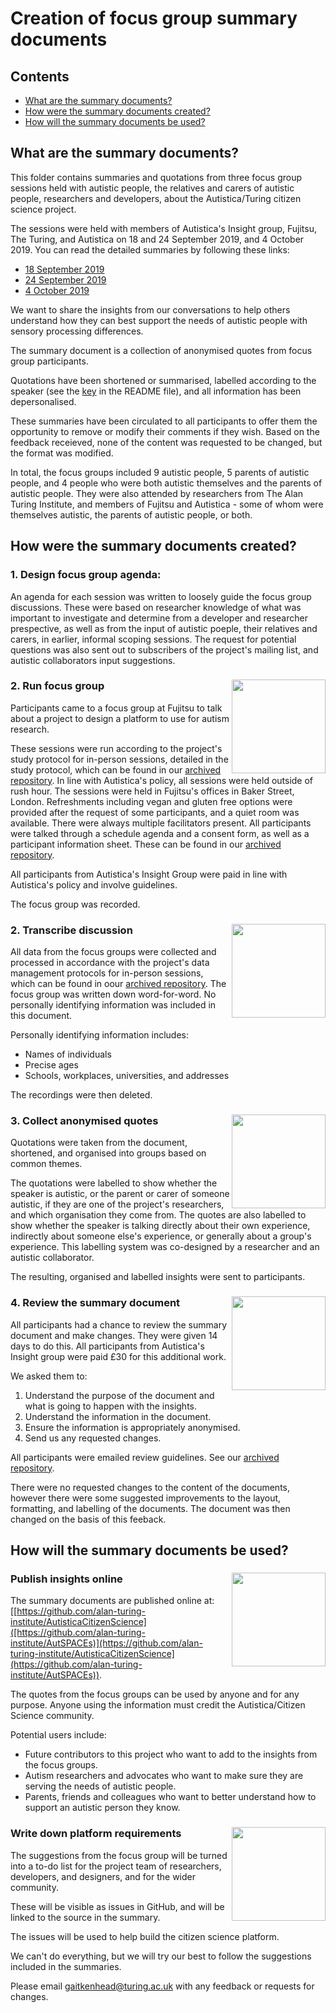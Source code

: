 # Creation of focus group summary documents

## Contents

* [What are the summary documents?](#what-are-the-summary-documents)
* [How were the summary documents created?](#how-were-the-summary-documents-created)
* [How will the summary documents be used?](#how-will-the-summary-documents-be-used)

## What are the summary documents?

This folder contains summaries and quotations from three focus group sessions held with autistic people, the relatives and carers of autistic people, researchers and developers, about the Autistica/Turing citizen science project.

The sessions were held with members of Autistica's Insight group, Fujitsu, The Turing, and Autistica on 18 and 24 September 2019, and 4 October 2019.
You can read the detailed summaries by following these links:

* [18 September 2019](20190918_summary-18-September-2019.md)
* [24 September 2019](20190924_summary-24-September-2019.md)
* [4 October 2019](20191004_summary-4-October-2019.md)

We want to share the insights from our conversations to help others understand how they can best support the needs of autistic people with sensory processing differences.

The summary document is a collection of anonymised quotes from focus group participants.

Quotations have been shortened or summarised, labelled according to the speaker (see the [key](README.md#key) in the README file), and all information has been depersonalised.

These summaries have been circulated to all participants to offer them the opportunity to remove or modify their comments if they wish.
Based on the feedback receieved, none of the content was requested to be changed, but the format was modified.

In total, the focus groups included 9 autistic people, 5 parents of autistic people, and 4 people who were both autistic themselves and the parents of autistic people.
They were also attended by researchers from The Alan Turing Institute, and members of Fujitsu and Autistica - some of whom were themselves autistic, the parents of autistic people, or both.

## How were the summary documents created?

### 1. Design focus group agenda:

An agenda for each session was written to loosely guide the focus group discussions.
These were based on researcher knowledge of what was important to investigate and determine from a developer and researcher prespective, as well as from the input of autistic poeple, their relatives and carers, in earlier, informal scoping sessions.
The request for potential questions was also sent out to subscribers of the project's mailing list, and autistic collaborators input suggestions.

### 2. Run focus group <img src="../../images/noun-project-icons/noun_Conversation_2041500.png" width="150" align="right"/>

Participants came to a focus group at Fujitsu to talk about a project to design a platform to use for autism research.

These sessions were run according to the project's study protocol for in-person sessions, detailed in the study protocol, which can be found in our [archived repository](https://github.com/alan-turing-institute/AutisticaCitizenScience).
In line with Autistica's policy, all sessions were held outside of rush hour.
The sessions were held in Fujitsu's offices in Baker Street, London. Refreshments including vegan and gluten free options were provided after the request of some participants, and a quiet room was available.
There were always multiple facilitators present.
All participants were talked through a schedule agenda and a consent form, as well as a participant information sheet. These can be found in our [archived repository](https://github.com/alan-turing-institute/AutisticaCitizenScience).

All participants from Autistica's Insight Group were paid in line with Autistica's policy and involve guidelines.

The focus group was recorded.

### 2. Transcribe discussion <img src="../../images/noun-project-icons/noun_transcript_532343.png" width="150" align="right"/>

All data from the focus groups were collected and processed in accordance with the project's data management protocols for in-person sessions, which can be found in oour [archived repository](https://github.com/alan-turing-institute/AutisticaCitizenScience).
The focus group was written down word-for-word. No personally identifying information was included in this document.

Personally identifying information includes:

* Names of individuals
* Precise ages
* Schools, workplaces, universities, and addresses

The recordings were then deleted.

### 3. Collect anonymised quotes <img src="../../images/noun-project-icons/noun_Document_188540.png" width="150" align="right"/>

Quotations were taken from the document, shortened, and organised into groups based on common themes.

The quotations were labelled to show whether the speaker is autistic, or the parent or carer of someone autistic, if they are one of the project's researchers, and which organisation they come from.
The quotes are also labelled to show whether the speaker is talking directly about their own experience, indirectly about someone else's experience, or generally about a group's experience.
This labelling system was co-designed by a researcher and an autistic collaborator.

The resulting, organised and labelled insights were sent to participants.

### 4. Review the summary document <img src="../../images/noun-project-icons/noun_Eye_2040041.png" width="150" align="right"/>

All participants had a chance to review the summary document and make changes.
They were given 14 days to do this. All participants from Autistica's Insight group were paid £30 for this additional work.

We asked them to:

1. Understand the purpose of the document and what is going to happen with the insights.
2. Understand the information in the document.
3. Ensure the information is appropriately anonymised.
4. Send us any requested changes.

All participants were emailed review guidelines. See our [archived repository](https://github.com/alan-turing-institute/AutisticaCitizenScience).

There were no requested changes to the content of the documents, however there were some suggested improvements to the layout, formatting, and labelling of the documents.
The document was then changed on the basis of this feeback.

## How will the summary documents be used?

### Publish insights online <img src="../../images/noun-project-icons/noun_online_1632606.png" width="150" align="right"/>

The summary documents are published online at: [[https://github.com/alan-turing-institute/AutisticaCitizenScience]([https://github.com/alan-turing-institute/AutSPACEs)](https://github.com/alan-turing-institute/AutisticaCitizenScience](https://github.com/alan-turing-institute/AutSPACEs)).

The quotes from the focus groups can be used by anyone and for any purpose.
Anyone using the information must credit the Autistica/Citizen Science community.

Potential users include:

* Future contributors to this project who want to add to the insights from the focus groups.
* Autism researchers and advocates who want to make sure they are serving the needs of autistic people.
* Parents, friends and colleagues who want to better understand how to support an autistic person they know.

### Write down platform requirements <img src="../../images/noun-project-icons/noun_todolist_1128326.png" width="150" align="right"/>

The suggestions from the focus group will be turned into a to-do list for the project team of researchers, developers, and designers, and for the wider community.

These will be visible as issues in GitHub, and will be linked to the source in the summary.

The issues will be used to help build the citizen science platform.

We can't do everything, but we will try our best to follow the suggestions included in the summaries.


Please email [gaitkenhead@turing.ac.uk](mailto:gaitkenhead@turing.ac.uk) with any feedback or requests for changes.
